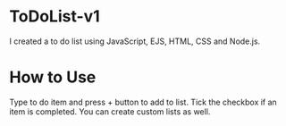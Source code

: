 # ToDoList-v1

I created a to do list using JavaScript, EJS, HTML, CSS and Node.js. 

# How to Use

Type to do item and press + button to add to list. Tick the checkbox if an item is completed. You can create custom lists as well. 
